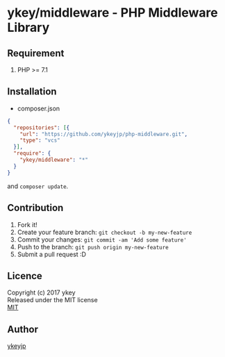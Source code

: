 ykey/middleware - PHP Middleware Library
====

## Requirement

1. PHP >= 7.1

## Installation

- composer.json
```json
{
  "repositories": [{
    "url": "https://github.com/ykeyjp/php-middleware.git",
    "type": "vcs"
  }],
  "require": {
    "ykey/middleware": "*"
  }
}
```
and `composer update`.


## Contribution

1. Fork it!
2. Create your feature branch: `git checkout -b my-new-feature`
3. Commit your changes: `git commit -am 'Add some feature'`
4. Push to the branch: `git push origin my-new-feature`
5. Submit a pull request :D

## Licence

Copyright (c) 2017 ykey  
Released under the MIT license  
[MIT](http://opensource.org/licenses/mit-license.php)

## Author

[ykeyjp](https://github.com/ykeyjp)